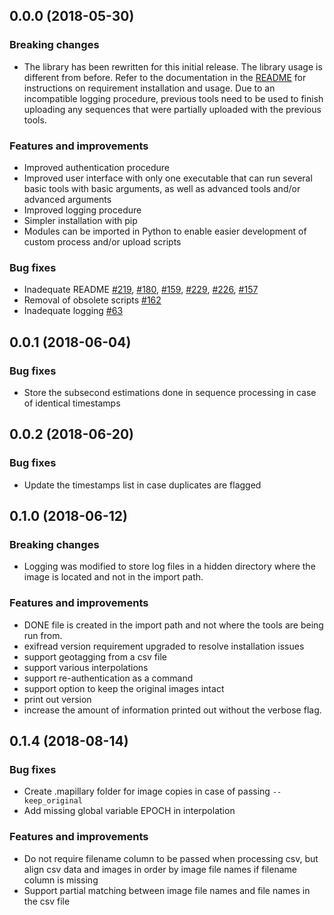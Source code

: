## 0.0.0 (2018-05-30)


### Breaking changes

* The library has been rewritten for this initial release. The library usage is different from before. Refer to the documentation in the [README](https://github.com/mapillary/mapillary_tools/blob/mapillary_tools_v2/README.md) for instructions on requirement installation and usage. Due to an incompatible logging procedure, previous tools need to be used to finish uploading any sequences that were partially uploaded with the previous tools.

### Features and improvements
* Improved authentication procedure
* Improved user interface with only one executable that can run several basic tools with basic arguments, as well as advanced tools and/or advanced arguments
* Improved logging procedure
* Simpler installation with pip
* Modules can be imported in Python to enable easier development of custom process and/or upload scripts

### Bug fixes
* Inadequate README [#219](https://github.com/mapillary/mapillary_tools/issues/219), [#180](https://github.com/mapillary/mapillary_tools/issues/180), [#159](https://github.com/mapillary/mapillary_tools/issues/159), [#229](https://github.com/mapillary/mapillary_tools/issues/229), [#226](https://github.com/mapillary/mapillary_tools/issues/226), [#157](https://github.com/mapillary/mapillary_tools/issues/157)
* Removal of obsolete scripts [#162](https://github.com/mapillary/mapillary_tools/issues/162)
* Inadequate logging [#63](https://github.com/mapillary/mapillary_tools/issues/63)


## 0.0.1 (2018-06-04)

### Bug fixes
* Store the subsecond estimations done in sequence processing in case of identical timestamps


## 0.0.2 (2018-06-20)

### Bug fixes
* Update the timestamps list in case duplicates are flagged


## 0.1.0 (2018-06-12)

### Breaking changes

* Logging was modified to store log files in a hidden directory where the image is located and not in the import path.

### Features and improvements
* DONE file is created in the import path and not where the tools are being run from.
* exifread version requirement upgraded to resolve installation issues
* support geotagging from a csv file
* support various interpolations
* support re-authentication as a command
* support option to keep the original images intact
* print out version
* increase the amount of information printed out without the verbose flag.


## 0.1.4 (2018-08-14)

### Bug fixes
* Create .mapillary folder for image copies in case of passing `--keep_original`
* Add missing global variable EPOCH in interpolation

### Features and improvements
* Do not require filename column to be passed when processing csv, but align csv data and images in order by image file names if filename column is missing
* Support partial matching between image file names and file names in the csv file

